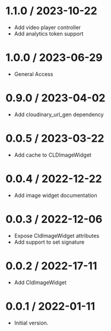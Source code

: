 1.1.0 / 2023-10-22
==================

- Add video player controller
- Add analytics token support

1.0.0 / 2023-06-29
==================

- General Access

0.9.0 / 2023-04-02
==================

- Add cloudinary_url_gen dependency

0.0.5 / 2023-03-22
==================

- Add cache to CLDImageWidget

0.0.4 / 2022-12-22
==================

- Add image widget documentation

0.0.3 / 2022-12-06
==================

- Expose CldImageWidget attributes
- Add support to set signature

0.0.2 / 2022-17-11
==================

- Add CldImageWidget

0.0.1 / 2022-01-11
==================

- Initial version.

